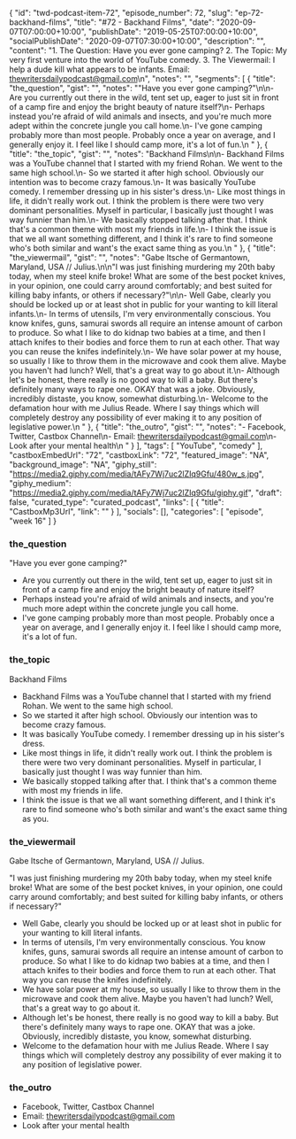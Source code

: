 {
	"id": "twd-podcast-item-72",
	"episode_number": 72,
	"slug": "ep-72-backhand-films",
	"title": "#72 - Backhand Films",
	"date": "2020-09-07T07:00:00+10:00",
	"publishDate": "2019-05-25T07:00:00+10:00",
	"socialPublishDate": "2020-09-07T07:30:00+10:00",
	"description": "",
	"content": "1. The Question: Have you ever gone camping? 2. The Topic: My very first venture into the world of YouTube comedy. 3. The Viewermail: I help a dude kill what appears to be infants. Email: thewritersdailypodcast@gmail.com\n",
	"notes": "",
	"segments": [
		{
			"title": "the_question",
			"gist": "",
			"notes": "\"Have you ever gone camping?\"\n\n- Are you currently out there in the wild, tent set up, eager to just sit in front of a camp fire and enjoy the bright beauty of nature itself?\n- Perhaps instead you're afraid of wild animals and insects, and you're much more adept within the concrete jungle you call home.\n- I've gone camping probably more than most people. Probably once a year on average, and I generally enjoy it. I feel like I should camp more, it's a lot of fun.\n      "
		},
		{
			"title": "the_topic",
			"gist": "",
			"notes": "Backhand Films\n\n- Backhand Films was a YouTube channel that I started with my friend Rohan. We went to the same high school.\n- So we started it after high school. Obviously our intention was to become crazy famous.\n- It was basically YouTube comedy. I remember dressing up in his sister's dress.\n- Like most things in life, it didn't really work out. I think the problem is there were two very dominant personalities. Myself in particular, I basically just thought I was way funnier than him.\n- We basically stopped talking after that. I think that's a common theme with most my friends in life.\n- I think the issue is that we all want something different, and I think it's rare to find someone who's both similar and want's the exact same thing as you.\n      "
		},
		{
			"title": "the_viewermail",
			"gist": "",
			"notes": "Gabe Itsche of Germantown, Maryland, USA // Julius.\n\n\"I was just finishing murdering my 20th baby today, when my steel knife broke! What are some of the best pocket knives, in your opinion, one could carry around comfortably; and best suited for killing baby infants, or others if necessary?\"\n\n- Well Gabe, clearly you should be locked up or at least shot in public for your wanting to kill literal infants.\n- In terms of utensils, I'm very environmentally conscious. You know knifes, guns, samurai swords all require an intense amount of carbon to produce. So what I like to do kidnap two babies at a time, and then I attach knifes to their bodies and force them to run at each other. That way you can reuse the knifes indefinitely.\n- We have solar power at my house, so usually I like to throw them in the microwave and cook them alive. Maybe you haven't had lunch? Well, that's a great way to go about it.\n- Although let's be honest, there really is no good way to kill a baby. But there's definitely many ways to rape one. OKAY that was a joke. Obviously, incredibly distaste, you know, somewhat disturbing.\n- Welcome to the defamation hour with me Julius Reade. Where I say things which will completely destroy any possibility of ever making it to any position of legislative power.\n      "
		},
		{
			"title": "the_outro",
			"gist": "",
			"notes": "- Facebook, Twitter, Castbox Channel\n- Email: thewritersdailypodcast@gmail.com\n- Look after your mental health\n      "
		}
	],
	"tags": [
		"YouTube",
		"comedy"
	],
	"castboxEmbedUrl": "72",
	"castboxLink": "72",
	"featured_image": "NA",
	"background_image": "NA",
	"giphy_still": "https://media2.giphy.com/media/tAFy7Wj7uc2lZIq9Gfu/480w_s.jpg",
	"giphy_medium": "https://media2.giphy.com/media/tAFy7Wj7uc2lZIq9Gfu/giphy.gif",
	"draft": false,
	"curated_type": "curated_podcast",
	"links": [
		{
			"title": "CastboxMp3Url",
			"link": ""
		}
	],
	"socials": [],
	"categories": [
		"episode",
		"week 16"
	]
}

### the_question

"Have you ever gone camping?"

- Are you currently out there in the wild, tent set up, eager to just sit in front of a camp fire and enjoy the bright beauty of nature itself?
- Perhaps instead you're afraid of wild animals and insects, and you're much more adept within the concrete jungle you call home.
- I've gone camping probably more than most people. Probably once a year on average, and I generally enjoy it. I feel like I should camp more, it's a lot of fun.
      
### the_topic

Backhand Films

- Backhand Films was a YouTube channel that I started with my friend Rohan. We went to the same high school.
- So we started it after high school. Obviously our intention was to become crazy famous.
- It was basically YouTube comedy. I remember dressing up in his sister's dress.
- Like most things in life, it didn't really work out. I think the problem is there were two very dominant personalities. Myself in particular, I basically just thought I was way funnier than him.
- We basically stopped talking after that. I think that's a common theme with most my friends in life.
- I think the issue is that we all want something different, and I think it's rare to find someone who's both similar and want's the exact same thing as you.
      
### the_viewermail

Gabe Itsche of Germantown, Maryland, USA // Julius.

"I was just finishing murdering my 20th baby today, when my steel knife broke! What are some of the best pocket knives, in your opinion, one could carry around comfortably; and best suited for killing baby infants, or others if necessary?"

- Well Gabe, clearly you should be locked up or at least shot in public for your wanting to kill literal infants.
- In terms of utensils, I'm very environmentally conscious. You know knifes, guns, samurai swords all require an intense amount of carbon to produce. So what I like to do kidnap two babies at a time, and then I attach knifes to their bodies and force them to run at each other. That way you can reuse the knifes indefinitely.
- We have solar power at my house, so usually I like to throw them in the microwave and cook them alive. Maybe you haven't had lunch? Well, that's a great way to go about it.
- Although let's be honest, there really is no good way to kill a baby. But there's definitely many ways to rape one. OKAY that was a joke. Obviously, incredibly distaste, you know, somewhat disturbing.
- Welcome to the defamation hour with me Julius Reade. Where I say things which will completely destroy any possibility of ever making it to any position of legislative power.
      
### the_outro

- Facebook, Twitter, Castbox Channel
- Email: thewritersdailypodcast@gmail.com
- Look after your mental health
      
